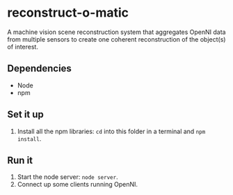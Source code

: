 # reconstruct-o-matic

A machine vision scene reconstruction system that aggregates OpenNI data from multiple sensors to create one coherent reconstruction of the object(s) of interest.

## Dependencies
- Node
- npm

## Set it up
1. Install all the npm libraries: `cd` into this folder in a terminal and `npm install`.

## Run it
1. Start the node server: `node server`.
2. Connect up some clients running OpenNI.